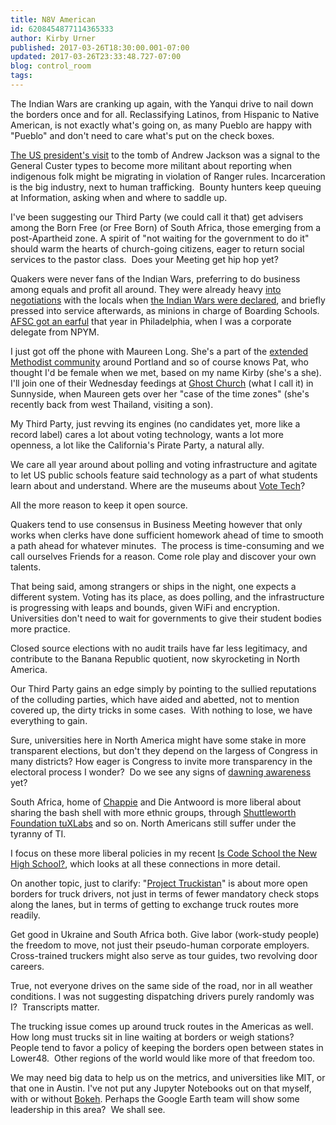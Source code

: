 ```yaml
---
title: N8V American
id: 6208454877114365333
author: Kirby Urner
published: 2017-03-26T18:30:00.001-07:00
updated: 2017-03-26T23:33:48.727-07:00
blog: control_room
tags: 
---
```


[](https://www.flickr.com/photos/kirbyurner/33608752816/in/dateposted-public/)

The Indian Wars are cranking up again, with the Yanqui drive to nail down the borders once and for all. Reclassifying Latinos, from Hispanic to Native American, is not exactly what's going on, as many Pueblo are happy with "Pueblo" and don't need to care what's put on the check boxes.

[The US president's visit](http://time.com/4699849/donald-trump-andrew-jackson-grave/) to the tomb of Andrew Jackson was a signal to the General Custer types to become more militant about reporting when indigenous folk might be migrating in violation of Ranger rules. Incarceration is the big industry, next to human trafficking.  Bounty hunters keep queuing at Information, asking when and where to saddle up.

I've been suggesting our Third Party (we could call it that) get advisers among the Born Free (or Free Born) of South Africa, those emerging from a post-Apartheid zone. A spirit of "not waiting for the government to do it" should warm the hearts of church-going citizens, eager to return social services to the pastor class.  Does your Meeting get hip hop yet?

Quakers were never fans of the Indian Wars, preferring to do business among equals and profit all around. They were already heavy [into negotiations](http://mybizmo.blogspot.com/2008/07/some-quaker-pr.html) with the locals when [the Indian Wars were declared](http://worldgame.blogspot.com/2009/09/catholic-analysis.html), and briefly pressed into service afterwards, as minions in charge of Boarding Schools. [AFSC got an earful](http://worldgame.blogspot.com/2013/03/from-afsc-corporation-meeting.html) that year in Philadelphia, when I was a corporate delegate from NPYM.

I just got off the phone with Maureen Long. She's a part of the [extended Methodist community](http://worldgame.blogspot.com/2005/02/methodist-morning.html) around Portland and so of course knows Pat, who thought I'd be female when we met, based on my name Kirby (she's a she). I'll join one of their Wednesday feedings at [Ghost Church](http://worldgame.blogspot.com/2016/06/ghost-church.html) (what I call it) in Sunnyside, when Maureen gets over her "case of the time zones" (she's recently back from west Thailand, visiting a son).

My Third Party, just revving its engines (no candidates yet, more like a record label) cares a lot about voting technology, wants a lot more openness, a lot like the California's Pirate Party, a natural ally.

We care all year around about polling and voting infrastructure and agitate to let US public schools feature said technology as a part of what students learn about and understand. Where are the museums about [Vote Tech](http://www.linux-magazine.com/Issues/2017/194/Welcome)?

All the more reason to keep it open source.

Quakers tend to use consensus in Business Meeting however that only works when clerks have done sufficient homework ahead of time to smooth a path ahead for whatever minutes.  The process is time-consuming and we call ourselves Friends for a reason. Come role play and discover your own talents.

That being said, among strangers or ships in the night, one expects a different system. Voting has its place, as does polling, and the infrastructure is progressing with leaps and bounds, given WiFi and encryption. Universities don't need to wait for governments to give their student bodies more practice. 

Closed source elections with no audit trails have far less legitimacy, and contribute to the Banana Republic quotient, now skyrocketing in North America.

Our Third Party gains an edge simply by pointing to the sullied reputations of the colluding parties, which have aided and abetted, not to mention covered up, the dirty tricks in some cases.  With nothing to lose, we have everything to gain.

Sure, universities here in North America might have some stake in more transparent elections, but don't they depend on the largess of Congress in many districts? How eager is Congress to invite more transparency in the electoral process I wonder?  Do we see any signs of [dawning awareness](http://www.linux-magazine.com/Issues/2017/194/Welcome) yet?

South Africa, home of [Chappie](http://worldgame.blogspot.com/2015/03/chappie-movie-review.html) and Die Antwoord is more liberal about sharing the bash shell with more ethnic groups, through [Shuttleworth Foundation tuXLabs](https://tectonic.co.za/?p=534) and so on. North Americans still suffer under the tyranny of TI.

I focus on these more liberal policies in my recent [Is Code School the New High School?](https://medium.com/@kirbyurner/is-code-school-the-new-high-school-30a8874170b), which looks at all these connections in more detail.

On another topic, just to clarify: "[Project Truckistan](http://worldgame.blogspot.com/2017/02/trucking-again.html)" is about more open borders for truck drivers, not just in terms of fewer mandatory check stops along the lanes, but in terms of getting to exchange truck routes more readily.

Get good in Ukraine and South Africa both. Give labor (work-study people) the freedom to move, not just their pseudo-human corporate employers. Cross-trained truckers might also serve as tour guides, two revolving door careers.

True, not everyone drives on the same side of the road, nor in all weather conditions. I was not suggesting dispatching drivers purely randomly was I?  Transcripts matter.

The trucking issue comes up around truck routes in the Americas as well.  How long must trucks sit in line waiting at borders or weigh stations?  People tend to favor a policy of keeping the borders open between states in Lower48.  Other regions of the world would like more of that freedom too.

We may need big data to help us on the metrics, and universities like MIT, or that one in Austin. I've not put any Jupyter Notebooks out on that myself, with or without [Bokeh](http://bokeh.pydata.org/en/latest/). Perhaps the Google Earth team will show some leadership in this area?  We shall see.